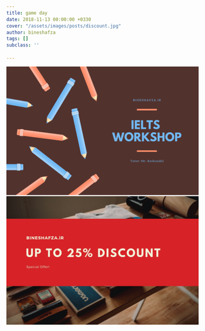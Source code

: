 ```yaml
---
title: game day
date: 2018-11-13 00:00:00 +0330
cover: "/assets/images/posts/discount.jpg"
author: bineshafza
tags: []
subclass: ''

---
```

![](/assets/images/posts/workshop.png)![](/assets/images/posts/discount.jpg)